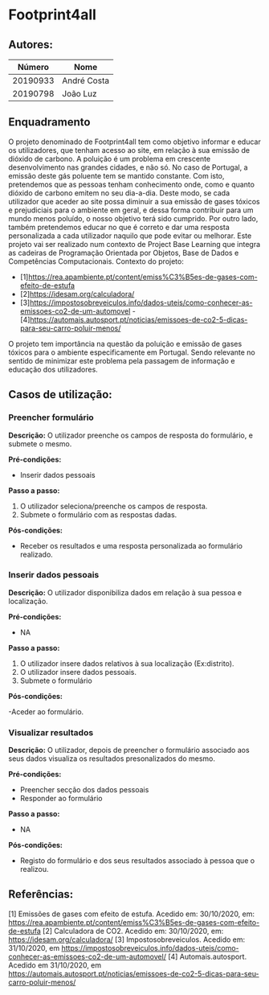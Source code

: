 # Footprint4all



## Autores:

| Número | Nome |
|--------|------|
|  20190933  | André Costa |
|  20190798  | João Luz|

## Enquadramento
O projeto denominado de Footprint4all tem como objetivo informar e educar os utilizadores, que tenham acesso ao site, em relação à sua emissão de dióxido de carbono. A poluição é um problema em crescente desenvolvimento nas grandes cidades, e não só. No caso de Portugal, a emissão deste gás poluente tem se mantido constante. Com isto, pretendemos que as pessoas tenham conhecimento onde, como e quanto dióxido de carbono emitem no seu dia-a-dia. Deste modo, se cada utilizador que aceder ao site possa diminuir a sua emissão de gases tóxicos e prejudiciais para o ambiente em geral, e dessa forma contribuir para um mundo menos poluído, o nosso objetivo terá sido cumprido. Por outro lado, também pretendemos educar no que é correto e dar uma resposta personalizada a cada utilizador naquilo que pode evitar ou melhorar. Este projeto vai ser realizado num contexto de Project Base Learning que integra as cadeiras de Programação Orientada por Objetos, Base de Dados e Competências Computacionais.
Contexto do projeto:
- [1]https://rea.apambiente.pt/content/emiss%C3%B5es-de-gases-com-efeito-de-estufa
- [2]https://idesam.org/calculadora/
- [3]https://impostosobreveiculos.info/dados-uteis/como-conhecer-as-emissoes-co2-de-um-automovel
-[4]https://automais.autosport.pt/noticias/emissoes-de-co2-5-dicas-para-seu-carro-poluir-menos/

O projeto tem importância na questão da poluição e emissão de gases tóxicos para o ambiente especificamente em Portugal. Sendo relevante no sentido de minimizar este problema pela passagem de informação e educação dos utilizadores.

## Casos de utilização:

### Preencher formulário
**Descrição:**
O utilizador preenche os campos de resposta do formulário, e submete o mesmo.

**Pré-condições:**
- Inserir dados pessoais

**Passo a passo:**
1. O utilizador seleciona/preenche os campos de resposta.
2. Submete o formulário com as respostas dadas.

**Pós-condições:**
- Receber os resultados e uma resposta personalizada ao formulário realizado.

### Inserir dados pessoais
**Descrição:**
O utilizador disponibiliza dados em relação à sua pessoa e localização.

**Pré-condições:**
- NA

**Passo a passo:**
1. O utilizador insere dados relativos à sua localização (Ex:distrito).
2. O utilizador insere dados pessoais.
3. Submete o formulário

**Pós-condições:**

-Aceder ao formulário.

### Visualizar resultados 
**Descrição:**
O utilizador, depois de preencher o formulário associado aos seus dados visualiza os resultados presonalizados do mesmo.

**Pré-condições:**
- Preencher secção dos dados pessoais
- Responder ao formulário

**Passo a passo:**
- NA

**Pós-condições:**

- Registo do formulário e dos seus resultados associado à pessoa que o realizou.

## Referências:
[1] Emissões de gases com efeito de estufa. Acedido em: 30/10/2020, em: https://rea.apambiente.pt/content/emiss%C3%B5es-de-gases-com-efeito-de-estufa
[2] Calculadora de CO2. Acedido em: 30/10/2020, em: https://idesam.org/calculadora/
[3] Impostosobreveiculos. Acedido em: 31/10/2020, em https://impostosobreveiculos.info/dados-uteis/como-conhecer-as-emissoes-co2-de-um-automovel/
[4] Automais.autosport. Acedido em 31/10/2020, em https://automais.autosport.pt/noticias/emissoes-de-co2-5-dicas-para-seu-carro-poluir-menos/
